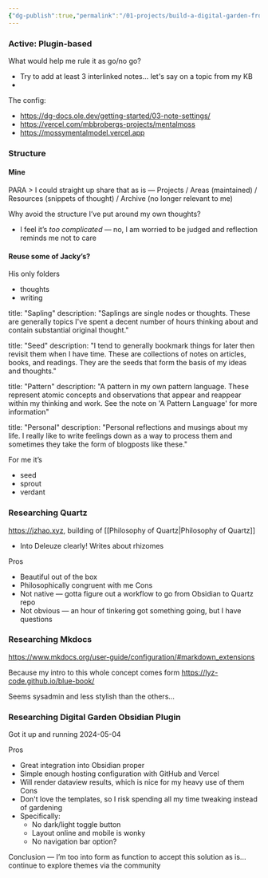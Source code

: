 ```yaml
---
{"dg-publish":true,"permalink":"/01-projects/build-a-digital-garden-from-obsidian/"}
---
```


### Active: Plugin-based 
What would help me rule it as go/no go? 
- Try to add at least 3 interlinked notes... let's say on a topic from my KB 
- 

The config: 
- https://dg-docs.ole.dev/getting-started/03-note-settings/
- https://vercel.com/mbbrobergs-projects/mentalmoss
- https://mossymentalmodel.vercel.app

### Structure 
#### Mine 

PARA > I could straight up share that as is — Projects / Areas (maintained) / Resources (snippets of thought) / Archive (no longer relevant to me)

Why avoid the structure I’ve put around my own thoughts? 
- I feel it’s *too complicated* — no, I am worried to be judged and reflection reminds me not to care 

#### Reuse some of Jacky’s? 

His only folders 
- thoughts 
- writing 

title: "Sapling"
description: "Saplings are single nodes or thoughts. These are generally topics I've spent a decent number of hours thinking about and contain substantial original thought."

title: "Seed"
description: "I tend to generally bookmark things for later then revisit them when I have time. These are collections of notes on articles, books, and readings. They are the seeds that form the basis of my ideas and thoughts."

title: "Pattern"
description: "A pattern in my own pattern language. These represent atomic concepts and observations that appear and reappear within my thinking and work. See the note on 'A Pattern Language' for more information"

title: "Personal"
description: "Personal reflections and musings about my life. I really like to write feelings down as a way to process them and sometimes they take the form of blogposts like these."

For me it’s 
- seed
- sprout 
- verdant 


### Researching Quartz 
https://jzhao.xyz, building of [[Philosophy of Quartz\|Philosophy of Quartz]]
- Into Deleuze clearly! Writes about rhizomes 

Pros
- Beautiful out of the box 
- Philosophically congruent with me 
Cons
- Not native — gotta figure out a workflow to go from Obsidian to Quartz repo
- Not obvious — an hour of tinkering got something going, but I have questions

### Researching Mkdocs
https://www.mkdocs.org/user-guide/configuration/#markdown_extensions

Because my intro to this whole concept comes form https://lyz-code.github.io/blue-book/

Seems sysadmin and less stylish than the others… 

### Researching Digital Garden Obsidian Plugin 
Got it up and running 2024-05-04 

Pros
- Great integration into Obsidian proper
- Simple enough hosting configuration with GitHub and Vercel 
- Will render dataview results, which is nice for my heavy use of them
Cons
- Don't love the templates, so I risk spending all my time tweaking instead of gardening
- Specifically: 
	- No dark/light toggle button 
	- Layout online and mobile is wonky
	- No navigation bar option?

Conclusion — I’m too into form as function to accept this solution as is... continue to explore themes via the community